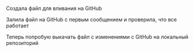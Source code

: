Создала файл для вливания на GitHub

Залила файл на GitHub с первым сообщением и проверила, что все работает

Теперь попробую выкачать файл с изменениями с GitHub на локальный репозиторий
